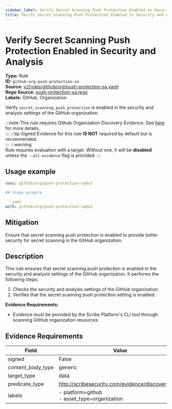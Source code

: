 ```yaml
---
sidebar_label: Verify Secret Scanning Push Protection Enabled in Security and Analysis
title: Verify Secret Scanning Push Protection Enabled in Security and Analysis
---  
```

# Verify Secret Scanning Push Protection Enabled in Security and Analysis  
**Type:** Rule  
**ID:** `github-org-push-protection-sa`  
**Source:** [v2/rules/github/org/push-protection-sa.yaml](https://github.com/scribe-public/sample-policies/blob/main/v2/rules/github/org/push-protection-sa.yaml)  
**Rego Source:** [push-protection-sa.rego](https://github.com/scribe-public/sample-policies/blob/main/v2/rules/github/org/push-protection-sa.rego)  
**Labels:** GitHub, Organization  

Verify `secret_scanning_push_protection` is enabled in the security and analysis settings of the GitHub organization.

:::note 
This rule requires Github Organization Discovery Evidence. See [here](https://deploy-preview-299--scribe-security.netlify.app/docs/platforms/discover#github-discovery) for more details.  
::: 
:::tip 
Signed Evidence for this rule **IS NOT** required by default but is recommended.  
::: 
:::warning  
Rule requires evaluation with a target. Without one, it will be **disabled** unless the `--all-evidence` flag is provided.
::: 

## Usage example

```yaml
uses: github/org/push-protection-sa@v2

## Usage example

```yaml
with: github/org/push-protection-sa@v2
```

## Mitigation  
Ensure that secret scanning push protection is enabled to provide better security for secret scanning in the GitHub organization.



## Description  
This rule ensures that secret scanning push protection is enabled in the security and analysis settings of the GitHub organization.
It performs the following steps:

1. Checks the security and analysis settings of the GitHub organization.
2. Verifies that the secret scanning push protection setting is enabled.

**Evidence Requirements:**
- Evidence must be provided by the Scribe Platform's CLI tool through scanning GitHub organization resources.


## Evidence Requirements  
| Field | Value |
|-------|-------|
| signed | False |
| content_body_type | generic |
| target_type | data |
| predicate_type | http://scribesecurity.com/evidence/discovery/v0.1 |
| labels | - platform=github<br/>- asset_type=organization |

